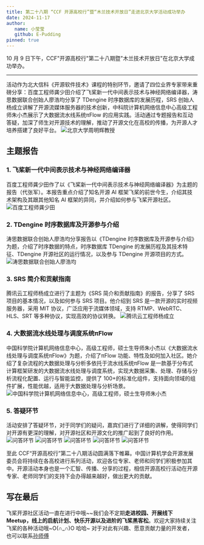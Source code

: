 ```yaml
---
title: 第二十八期 “CCF 开源高校行”暨“木兰技术开放日”走进北京大学活动成功举办
date: 2024-11-17
author:
   name: 小莹莹
   github: E-Pudding
pinned: true
---
```


<style>
figure {
   text-align: center;
}
figcaption {
   color: orange;
   border-bottom: 1px solid #d9d9d9;
   display: inline-block;
   color: #999;
   padding: 2px;
}
</style>

10 月 9 日下午，CCF"开源高校行"第二十八期暨"木兰技术开放日"在北京大学成功举办。

<!-- more -->

---

活动作为北大信科《开源软件技术》课程的特别环节，邀请了四位业界专家带来重磅分享：百度工程师龚少田介绍了飞桨新一代中间表示技术与神经网络编译器，涛思数据联合创始人廖浩均分享了 TDengine 时序数据库的发展历程，SRS 创始人杨成立讲解了开源流媒体服务器的技术创新，中科院计算机网络信息中心高级工程师朱小杰展示了大数据流水线系统πFlow 的应用实践。活动通过专题报告和互动答疑，加深了师生对开源技术的理解，推动了开源文化在高校的传播，为开源人才培养搭建了良好平台。
![北京大学周明辉教授](../images/ccf-pku/professerzhou.png)

## 主题报告

### 1. 飞桨新一代中间表示技术与神经网络编译器

百度工程师龚少田作了以《飞桨新一代中间表示技术与神经网络编译器》为主题的报告（代张军）。本报告重点介绍了知名开源 AI 框架飞桨的前世今生，介绍其技术架构及其跟其他知名 AI 框架的异同，并介绍如何参与飞桨开源社区。
![百度工程师龚少田](../images/ccf-pku/gst.png)

### 2. TDengine 时序数据库及开源参与介绍

涛思数据联合创始人廖浩均分享报告以《TDengine 时序数据库及开源参与介绍》为题，介绍了时序数据的特点，时序数据库 TDengine 的发展历程及其技术特征、TDengine 开源社区的运行情况，以及参与 TDengine 开源项目的方式。
![涛思数据联合创始人廖浩均](../images/ccf-pku/lhj.png)

### 3. SRS 简介和贡献指南

腾讯云工程师杨成立进行了主题为《SRS 简介和贡献指南》的报告，分享了 SRS 项目的基本情况，以及如何参与 SRS 项目。他介绍到 SRS 是一款开源的实时视频服务器，采用 MIT 协议，广泛应用于流媒体领域，支持 RTMP、WebRTC、HLS、SRT 等多种协议，实现高效的协议转换。
![腾讯云工程师杨成立](../images/ccf-pku/ycl.png)

### 4. 大数据流水线处理与调度系统πFlow

中国科学院计算机网络信息中心，高级工程师，硕士生导师朱小杰以《大数据流水线处理与调度系统πFlow》为题，介绍了πFlow 功能、特性及如何加入社区。她介绍了复杂流程的大数据处理与分析多依托于流水线系统πFlow 是一款基于分布式计算框架研发的大数据流水线处理与调度系统，实现大数据采集、处理、存储与分析流程化配置、运行与智能监控，提供了 100+的标准化组件，支持面向领域的组件扩展，性能优越，适用于大数据处理与分析场景。
![中国科学院计算机网络信息中心，高级工程师，硕士生导师朱小杰](../images/ccf-pku/zxj.png)

### 5. 答疑环节

活动安排了答疑环节，对于同学们的疑问，嘉宾们进行了详细的讲解，使得同学们对开源有更深的理解，对开源社区和开源文化的推广起到了良好的作用。
![问答环节](../images/ccf-pku/QA1.png)
![问答环节](../images/ccf-pku/QA2.png)
![问答环节](../images/ccf-pku/QA3.png)
![问答环节](../images/ccf-pku/QA4.png)
![问答环节](../images/ccf-pku/QA5.png)

至此 CCF“开源高校行”第二十八期活动圆满落下帷幕。中国计算机学会开源发展委员会将持续在各高校进行系列活动，欢迎各位专家、老师和同学们积极参加其中。开源活动本身也是一个汇智、传播、分享的过程，相信开源高校行活动在开源专家、老师同学们的支持下会办得越来越好，做出更大的贡献。

## 写在最后

飞桨开源社区活动一直在进行中哦~~我们会不定期**走进校园、开展线下 Meetup，线上的启航计划、快乐开源以及进阶的飞桨黑客松**。欢迎大家持续关注飞桨的各种活动哦~O(∩_∩)O 哈哈~
对于对此有兴趣、愿意贡献力量的开发者，也可以联系[孙师傅](https://github.com/sunzhongkai588)
